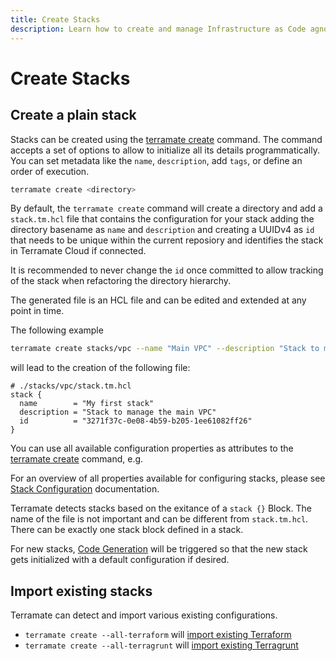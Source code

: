 ```yaml
---
title: Create Stacks
description: Learn how to create and manage Infrastructure as Code agnostic stacks with Terramate.
---
```


# Create Stacks

## Create a plain stack

Stacks can be created using the [terramate create](../cmdline/create.md) command.
The command accepts a set of options to allow to initialize all its details programmatically.
You can set metadata like the `name`, `description`, add `tags`, or define an order of execution.

```sh
terramate create <directory>
```

By default, the `terramate create` command will create a directory and add a `stack.tm.hcl` file that contains the configuration for your stack adding the directory basename as `name` and `description` and creating a UUIDv4 as `id` that needs to be unique within the current reposiory and identifies the stack in Terramate Cloud if connected.

It is recommended to never change the `id` once committed to allow tracking of the stack when refactoring the directory hierarchy.

The generated file is an HCL file and can be edited and extended at any point in time.

The following example

```sh
terramate create stacks/vpc --name "Main VPC" --description "Stack to manage the main VPC"
```

will lead to the creation of the following file:

```hcl
# ./stacks/vpc/stack.tm.hcl
stack {
  name        = "My first stack"
  description = "Stack to manage the main VPC"
  id          = "3271f37c-0e08-4b59-b205-1ee61082ff26"
}
```

You can use all available configuration properties as attributes to the [terramate create](../cmdline/create.md) command, e.g.

For an overview of all properties available for configuring stacks,
please see [Stack Configuration](./configuration.md) documentation.

Terramate detects stacks based on the exitance of a `stack {}` Block. The name of the file is not important and can be different from `stack.tm.hcl`. There can be exactly one stack block defined in a stack.

For new stacks, [Code Generation](../code-generation/index.md) will be triggered so that the new stack gets initialized with a default configuration if desired.

## Import existing stacks

Terramate can detect and import various existing configurations.

- `terramate create --all-terraform` will [import existing Terraform](../on-boarding/terraform.md)
- `terramate create --all-terragrunt` will [import existing Terragrunt](../on-boarding/terragrunt.md)

